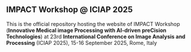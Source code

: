 ## IMPACT Workshop @ ICIAP 2025
This is the official repository hosting the website of IMPACT Workshop (**Innovative Medical image Processing with AI-driven preCision Technologies**) at 23rd **International Conference on Image Analysis and Processing** (ICIAP 2025), 15-16 September 2025, Rome, Italy
